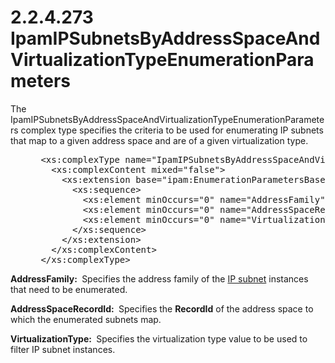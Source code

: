 <html dir="LTR" xmlns:mshelp="http://msdn.microsoft.com/mshelp" xmlns:ddue="http://ddue.schemas.microsoft.com/authoring/2003/5" xmlns:xlink="http://www.w3.org/1999/xlink" xmlns:tool="http://www.microsoft.com/tooltip">
 <body>
 <div id="header">
 <h1 class="heading">2.2.4.273 IpamIPSubnetsByAddressSpaceAndVirtualizationTypeEnumerationParameters</h1>
 </div>
 <div id="mainSection">
 <div id="mainBody">
 <div id="allHistory" class="saveHistory"></div>
 <div id="sectionSection0" class="section" name="collapseableSection">
 

<p>The
IpamIPSubnetsByAddressSpaceAndVirtualizationTypeEnumerationParameters complex
type specifies the criteria to be used for enumerating IP subnets that map to a
given address space and are of a given virtualization type.</p>

<dl>
<dd>
<div><pre> &lt;xs:complexType name=&quot;IpamIPSubnetsByAddressSpaceAndVirtualizationTypeEnumerationParameters&quot;&gt;
   &lt;xs:complexContent mixed=&quot;false&quot;&gt;
     &lt;xs:extension base=&quot;ipam:EnumerationParametersBase&quot;&gt;
       &lt;xs:sequence&gt;
         &lt;xs:element minOccurs=&quot;0&quot; name=&quot;AddressFamily&quot; type=&quot;syssock:AddressFamily&quot; /&gt;
         &lt;xs:element minOccurs=&quot;0&quot; name=&quot;AddressSpaceRecordId&quot; type=&quot;xsd:long&quot; /&gt;
         &lt;xs:element minOccurs=&quot;0&quot; name=&quot;VirtualizationType&quot; nillable=&quot;true&quot; type=&quot;ipam:IPVirtualizationType&quot; /&gt;
       &lt;/xs:sequence&gt;
     &lt;/xs:extension&gt;
   &lt;/xs:complexContent&gt;
 &lt;/xs:complexType&gt;
</pre></div>
</dd></dl>

<p><b>AddressFamily: </b> Specifies the address family
of the <a href="21b4a631-8f28-420f-822f-c5f879d5046e.md#gt_890cb200-c075-4746-81c2-120c9990d2fa">IP subnet</a>
instances that need to be enumerated.</p>

<p><b>AddressSpaceRecordId: </b> Specifies the <b>RecordId</b>
of the address space to which the enumerated subnets map.</p>

<p><b>VirtualizationType: </b> Specifies the
virtualization type value to be used to filter IP subnet instances.</p>


 </div>
 </div>
 </div>
 </body>
</html>